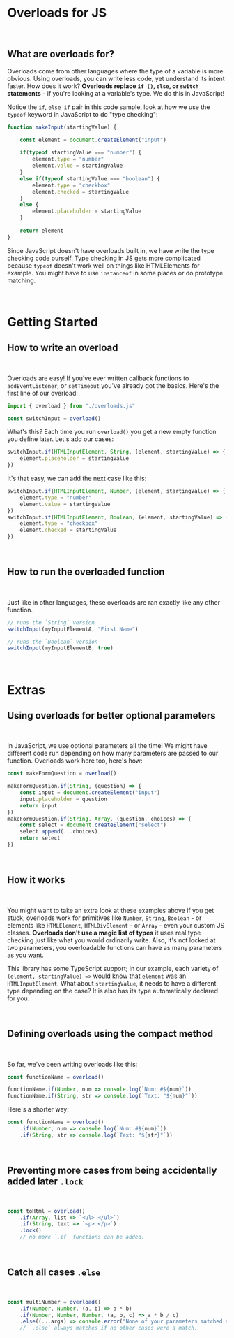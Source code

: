 # Overloads for JS
  
<br>  
  
## What are overloads for?
Overloads come from other languages where the type of a variable is more obvious. Using overloads, 
you can write less code, yet understand its intent faster. How does it work? **Overloads replace 
`if ()`, `else`, or `switch` statements** - if you're looking at a variable's type. We do this 
in JavaScript!
  
Notice the `if`, `else if` pair in this code sample, look at how we use the `typeof` keyword in JavaScript to do "type checking":
```js
function makeInput(startingValue) {

    const element = document.createElement("input")
    
    if(typeof startingValue === "number") {
        element.type = "number"        
        element.value = startingValue
    }
    else if(typeof startingValue === "boolean") {
        element.type = "checkbox"
        element.checked = startingValue
    }
    else {
        element.placeholder = startingValue
    }
    
    return element
}
```
  
Since JavaScript doesn't have overloads built in, we have write the type checking code ourself. 
Type checking in JS gets more complicated because `typeof` doesn't work well on things like HTMLElements 
for example. You might have to use `instanceof` in some places or do prototype matching. 
  
<br>   
  
# Getting Started
## How to write an overload
  
<br>  
  
Overloads are easy! If you've ever written callback functions to `addEventListener`, or `setTimeout` 
you've already got the basics. Here's the first line of our overload:
```js
import { overload } from "./overloads.js"

const switchInput = overload()
```
  
What's this? Each time you run `overload()` you get a new empty function you define later. Let's 
add our cases:
```js
switchInput.if(HTMLInputElement, String, (element, startingValue) => {
    element.placeholder = startingValue
})
```
  
It's that easy, we can add the next case like this:
```js
switchInput.if(HTMLInputElement, Number, (element, startingValue) => {
    element.type = "number"
    element.value = startingValue
})
switchInput.if(HTMLInputElement, Boolean, (element, startingValue) => {
    element.type = "checkbox"
    element.checked = startingValue
})
```
  
<br>   
  
## How to run the overloaded function  
  
<br>    
  
Just like in other languages, these overloads are ran exactly like any other function. 
```js
// runs the `String` version
switchInput(myInputElementA, "First Name")

// runs the `Boolean` version
switchInput(myInputElementB, true)
```
  
<br>   
  
# Extras
## Using overloads for better optional parameters
  
<br>  
  
In JavaScript, we use optional parameters all the time! We might have different 
code run depending on how many parameters are passed to our function. Overloads 
work here too, here's how:
  
```js
const makeFormQuestion = overload()

makeFormQuestion.if(String, (question) => {
    const input = document.createElement("input")
    input.placeholder = question
    return input
})
makeFormQuestion.if(String, Array, (question, choices) => {
    const select = document.createElement("select")
    select.append(...choices)
    return select
})
```
  
<br>   
  
## How it works
  
<br>  
  
You might want to take an extra look at these examples above if you get stuck, 
overloads work for primitives like `Number`, `String`, `Boolean` - or elements 
like `HTMLElement`, `HTMLDivElement` - or `Array` - even your custom JS classes. 
**Overloads don't use a magic list of types** it uses real type checking just 
like what you would ordinarily write. Also, it's not locked at two parameters, 
you overloadable functions can have as many parameters as you want.
  
This library has some TypeScript support; in our example, each variety of 
`(element, startingValue) =>` would know that `element` was an `HTMLInputElement`.
What about `startingValue`, it needs to have a different type depending on the case? 
It is also has its type automatically declared for you. 
  
<br>   
  
## Defining overloads using the compact method
  
<br>  
  
So far, we've been writing overloads like this:
```js
const functionName = overload()

functionName.if(Number, num => console.log(`Num: #${num}`))
functionName.if(String, str => console.log(`Text: "${num}"`))
```
  
Here's a shorter way:
```js
const functionName = overload()
    .if(Number, num => console.log(`Num: #${num}`))
    .if(String, str => console.log(`Text: "${str}"`))
```
  
<br>   
  
## Preventing more cases from being accidentally added later `.lock`
  
<br>  
  
```js
const toHtml = overload()
    .if(Array, list => `<ul> </ul>`)
    .if(String, text => `<p> </p>`)
    .lock()
    // no more `.if` functions can be added.
```
  
<br>   
  
## Catch all cases `.else`    
  
<br>  
  
```js
const multiNumber = overload()
    .if(Number, Number, (a, b) => a * b)
    .if(Number, Number, Number, (a, b, c) => a * b / c)
    .else((...args) => console.error("None of your parameters matched any of the cases:", args))
    // `.else` always matches if no other cases were a match.
```
